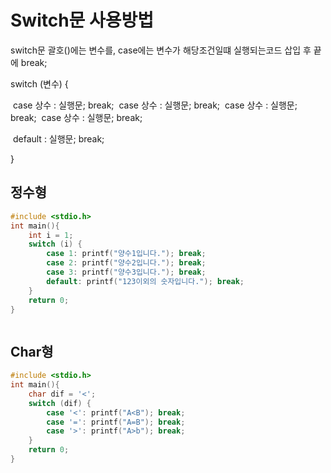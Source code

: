 # Switch문 사용방법

switch문 괄호()에는 변수를, case에는 변수가 해당조건일떄 실행되는코드 삽입 후 끝에 break;



  switch (변수) {

​    case 상수 : 실행문; break;
​    case 상수 : 실행문; break;
​    case 상수 : 실행문; break;
​    case 상수 : 실행문; break;

​    default : 실행문; break;

}



## 정수형

```c
#include <stdio.h>
int main(){
	int i = 1;
    switch (i) {
        case 1: printf("양수1입니다."); break;
        case 2: printf("양수2입니다."); break;
        case 3: printf("양수3입니다."); break;
        default: printf("123이외의 숫자입니다."); break;
	}
    return 0;
}



```

## Char형

```c
#include <stdio.h>
int main(){
	char dif = '<';
    switch (dif) {
        case '<': printf("A<B"); break;
        case '=': printf("A=B"); break;
        case '>': printf("A>b"); break;
	}
    return 0;
}
```

